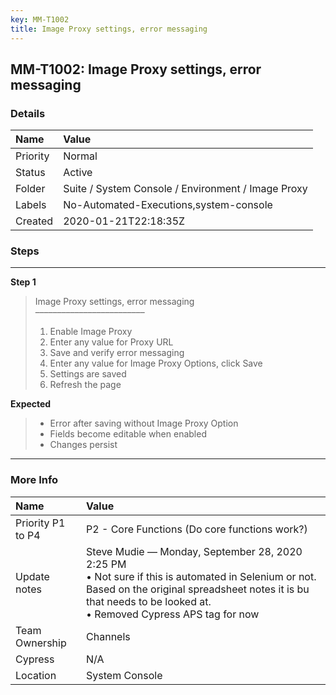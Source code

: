 ```yaml
---
key: MM-T1002
title: Image Proxy settings, error messaging
---
```


## MM-T1002: Image Proxy settings, error messaging

### Details

| Name     | Value                                              |
| :------- | :------------------------------------------------- |
| Priority | Normal                                             |
| Status   | Active                                             |
| Folder   | Suite / System Console / Environment / Image Proxy |
| Labels   | No-Automated-Executions,system-console             |
| Created  | 2020-01-21T22:18:35Z                               |

### Steps

<hr/>

**Step 1**

> <article>Image Proxy settings, error messaging<br>–––––––––––––––––––––––––<ol><li>Enable Image Proxy</li><li>Enter any value for Proxy URL</li><li>Save and verify error messaging</li><li>Enter any value for Image Proxy Options, click Save</li><li>Settings are saved</li><li>Refresh the page</li></ol></article>

**Expected**

> <article><ul><li>Error after saving without Image Proxy Option</li><li>Fields become editable when enabled</li><li>Changes persist</li></ul></article>

<hr/>

### More Info

| Name              | Value                                                                                                                                                                                                                     |
| :---------------- | :------------------------------------------------------------------------------------------------------------------------------------------------------------------------------------------------------------------------ |
| Priority P1 to P4 | P2 - Core Functions (Do core functions work?)                                                                                                                                                                             |
| Update notes      | Steve Mudie — Monday, September 28, 2020 2:25 PM<br>• Not sure if this is automated in Selenium or not. Based on the original spreadsheet notes it is bu that needs to be looked at.<br>• Removed Cypress APS tag for now |
| Team Ownership    | Channels                                                                                                                                                                                                                  |
| Cypress           | N/A                                                                                                                                                                                                                       |
| Location          | System Console                                                                                                                                                                                                            |
